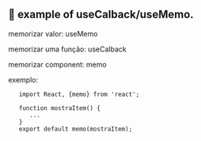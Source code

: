 ## :rocket: example of useCalback/useMemo.

memorizar valor: useMemo

memorizar uma função: useCalback

memorizar component: memo
   
   exemplo: 
   ```
      import React, {memo} from 'react';

      function mostraItem() {
         ...
      }
      export default memo(mostraItem);
   ```
